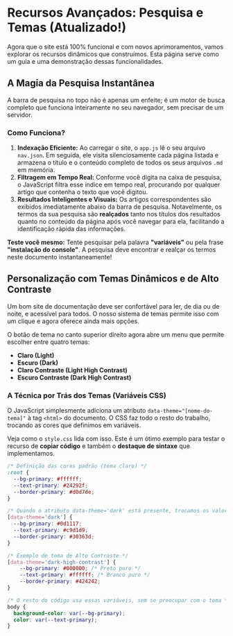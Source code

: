 # Recursos Avançados: Pesquisa e Temas (Atualizado!)

Agora que o site está 100% funcional e com novos aprimoramentos, vamos explorar os recursos dinâmicos que construímos. Esta página serve como um guia e uma demonstração dessas funcionalidades.

## A Magia da Pesquisa Instantânea

A barra de pesquisa no topo não é apenas um enfeite; é um motor de busca completo que funciona inteiramente no seu navegador, sem precisar de um servidor.

### Como Funciona?

1.  **Indexação Eficiente:** Ao carregar o site, o `app.js` lê o seu arquivo `nav.json`. Em seguida, ele visita silenciosamente cada página listada e armazena o título e o conteúdo completo de todos os seus arquivos `.md` em memória.
2.  **Filtragem em Tempo Real:** Conforme você digita na caixa de pesquisa, o JavaScript filtra esse índice em tempo real, procurando por qualquer artigo que contenha o texto que você digitou.
3.  **Resultados Inteligentes e Visuais:** Os artigos correspondentes são exibidos imediatamente abaixo da barra de pesquisa. Notavelmente, os termos da sua pesquisa são **realçados** tanto nos títulos dos resultados quanto no conteúdo da página após você navegar para ela, facilitando a identificação rápida das informações.

**Teste você mesmo:** Tente pesquisar pela palavra **"variáveis"** ou pela frase **"instalação do console"**. A pesquisa deve encontrar e realçar os termos neste documento instantaneamente!

## Personalização com Temas Dinâmicos e de Alto Contraste

Um bom site de documentação deve ser confortável para ler, de dia ou de noite, e acessível para todos. O nosso sistema de temas permite isso com um clique e agora oferece ainda mais opções.

O botão de tema no canto superior direito agora abre um menu que permite escolher entre quatro temas:

  * **Claro (Light)**
  * **Escuro (Dark)**
  * **Claro Contraste (Light High Contrast)**
  * **Escuro Contraste (Dark High Contrast)**

### A Técnica por Trás dos Temas (Variáveis CSS)

O JavaScript simplesmente adiciona um atributo `data-theme="[nome-do-tema]"` à tag `<html>` do documento. O CSS faz todo o resto do trabalho, trocando as cores que definimos em variáveis.

Veja como o `style.css` lida com isso. Este é um ótimo exemplo para testar o recurso de **copiar código** e também o **destaque de sintaxe** que implementamos.

```css
/* Definição das cores padrão (tema claro) */
:root {
  --bg-primary: #ffffff;
  --text-primary: #24292f;
  --border-primary: #d0d7de;
}

/* Quando o atributo data-theme='dark' está presente, trocamos os valores */
[data-theme='dark'] {
  --bg-primary: #0d1117;
  --text-primary: #c9d1d9;
  --border-primary: #30363d;
}

/* Exemplo de tema de Alto Contraste */
[data-theme='dark-high-contrast'] {
    --bg-primary: #000000; /* Preto puro */
    --text-primary: #ffffff; /* Branco puro */
    --border-primary: #424242;
}

/* O resto do código usa essas variáveis, sem se preocupar com o tema */
body {
  background-color: var(--bg-primary);
  color: var(--text-primary);
}
